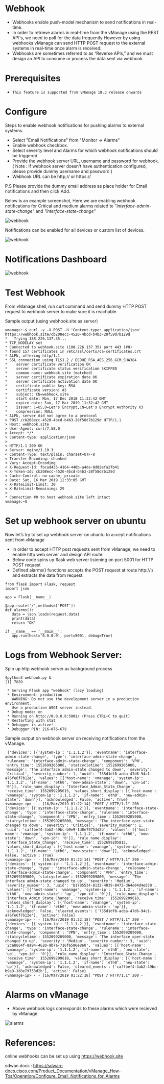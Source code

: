 # Webhook 

-   Webhooks enable push-model mechanism to send notifications in real-time.
-   In order to retrieve alarms in real-time from the vManage using the REST API's, we need to poll for the data frequently However by using webhooks vManage can send HTTP POST request to the external systems in real-time once alarm is received. 
-   Webhooks are sometimes referred to as “Reverse APIs,” and we must design an API to consume or process the data sent via webhook.

# Prerequisites

-	  This feature is supported from vManage 18.3 release onwards

# Configure

Steps to enable webhook notifications for pushing alarms to external systems.

-    Select "Email Notifications" from "Monitor -> Alarms" 
-    Enable webhook checkbox. 
-    Select severity level and Alarms for which webhook notifications should be triggered.
-    Provide the webhook server URL, username and password for webhook. ( Note : If webhook server doesn't have authentication configured, please provide dummy username and password )
-    Webhook URL can be http;// or https://

P.S Please provide the dummy email address as place holder for Email notifications and then click Add.

Below is an example screenshot, Here we are enabling webhook notifications for Critical and medium alarms related to *"interface-admin-state-change"* and *"interface-state-change"*

![webhook](webhook_create_4.png)

Notifications can be enabled for all devices or custom list of devices. 

![webhook](webhook_create_3.png)

#	Notifications Dashboard 

![webhook](webhook_create_2.png)

# Test Webhook

From vManage shell, run curl command and send dummy HTTP POST request to webhook server to make sure it is reachable.

Sample output (using webhook.site as server)

```
vmanage:~$ curl -v -X POST -H 'Content-type: application/json' https://webhook.site/cb208ecc-4520-4bcd-b4b3-28f58d7b129d
*   Trying 188.226.137.35...
* TCP_NODELAY set
* Connected to webhook.site (188.226.137.35) port 443 (#0)
* found 157 certificates in /etc/ssl/certs/ca-certificates.crt
* ALPN, offering http/1.1
* SSL connection using TLS1.2 / ECDHE_RSA_AES_256_GCM_SHA384
* 	 server certificate verification OK
* 	 server certificate status verification SKIPPED
* 	 common name: webhook.site (matched)
* 	 server certificate expiration date OK
* 	 server certificate activation date OK
* 	 certificate public key: RSA
* 	 certificate version: #3
* 	 subject: CN=webhook.site
* 	 start date: Mon, 17 Dec 2018 11:32:42 GMT
* 	 expire date: Sun, 17 Mar 2019 11:32:42 GMT
* 	 issuer: C=US,O=Let's Encrypt,CN=Let's Encrypt Authority X3
* 	 compression: NULL
* ALPN, server did not agree to a protocol
> POST /cb208ecc-4520-4bcd-b4b3-28f58d7b129d HTTP/1.1
> Host: webhook.site
> User-Agent: curl/7.58.0
> Accept: */*
> Content-type: application/json
>
< HTTP/1.1 200 OK
< Server: nginx/1.10.3
< Content-Type: text/plain; charset=UTF-8
< Transfer-Encoding: chunked
< Vary: Accept-Encoding
< X-Request-Id: fbcad435-4164-440b-a4de-0d82efa2fb41
< X-Token-Id: cb208ecc-4520-4bcd-b4b3-28f58d7b129d
< Cache-Control: no-cache, private
< Date: Sat, 16 Mar 2019 12:33:05 GMT
< X-RateLimit-Limit: 30
< X-RateLimit-Remaining: 29
<
* Connection #0 to host webhook.site left intact
vmanage:~$
```

# Set up webhook server on ubuntu

Now let’s try to set up webhook server on ubuntu to accept notifications sent from vManage

- In order to accept HTTP post requests sent from vManage, we need to enable http web server and design API route.
- Below code spins up flask web server listening on port 5001 for HTTP POST request
- Defined alarms() functions accepts the POST request at route http://<server-ip>:<port>/ and extracts the data from request.

```
from flask import Flask, request
import json

app = Flask(__name__)

@app.route('/',methods=['POST'])
def alarms():
   data = json.loads(request.data)
   print(data)
   return "OK"

if __name__ == '__main__':
   app.run(host='0.0.0.0', port=5001, debug=True)
```

# Logs from Webhook Server:

Spin up http webhook server as background process

```
$python3 webhook.py &
[1] 7889

 * Serving Flask app "webhook" (lazy loading)
 * Environment: production
   WARNING: Do not use the development server in a production environment.
   Use a production WSGI server instead.
 * Debug mode: on
 * Running on http://0.0.0.0:5001/ (Press CTRL+C to quit)
 * Restarting with stat
 * Debugger is active!
 * Debugger PIN: 216-076-679
```

Sample output on webhook server on receiving notifications from the vManage.

```
 {'devices': [{'system-ip': '1.1.1.2'}], 'eventname': 'interface-admin-state-change', 'type': 'interface-admin-state-change', 'rulename': 'interface-admin-state-change', 'component': 'VPN', 'entry_time': 1552699205000, 'statcycletime': 1552699205000, 'message': 'The interface admin-state changed to down', 'severity': 'Critical', 'severity_number': 1, 'uuid': '735d1df8-acba-47d6-94c1-a76fe6f7b12e', 'values': [{'host-name': 'vmanage', 'system-ip': '1.1.1.2', 'if-name': 'eth0', 'new-admin-state': 'down', 'vpn-id': '0'}], 'rule_name_display': 'Interface_Admin_State_Change', 'receive_time': 1552699205615, 'values_short_display': [{'host-name': 'vmanage', 'system-ip': '1.1.1.2', 'if-name': 'eth0', 'new-admin-state': 'down'}], 'acknowledged': False, 'active': True}
<vmanage-ip> - - [16/Mar/2019 01:22:14] "POST / HTTP/1.1" 200 -
{'devices': [{'system-ip': '1.1.1.2'}], 'eventname': 'interface-state-change', 'type': 'interface-state-change', 'rulename': 'interface-state-change', 'component': 'VPN', 'entry_time': 1552699205000, 'statcycletime': 1552699205000, 'message': 'The interface oper-state changed to down', 'severity': 'Critical', 'severity_number': 1, 'uuid': 'caffbef4-3ab2-49bc-b9e9-1d8e79753d2b', 'values': [{'host-name': 'vmanage', 'system-ip': '1.1.1.2', 'if-name': 'eth0', 'new-state': 'down', 'vpn-id': '0'}], 'rule_name_display': 'Interface_State_Change', 'receive_time': 1552699205815, 'values_short_display': [{'host-name': 'vmanage', 'system-ip': '1.1.1.2', 'if-name': 'eth0', 'new-state': 'down'}], 'acknowledged': False, 'active': True}
<vmanage-ip> - - [16/Mar/2019 01:22:14] "POST / HTTP/1.1" 200 -
{'devices': [{'system-ip': '1.1.1.2'}], 'eventname': 'interface-admin-state-change', 'type': 'interface-admin-state-change', 'rulename': 'interface-admin-state-change', 'component': 'VPN', 'entry_time': 1552699209000, 'statcycletime': 1552699209000, 'message': 'The interface admin-state changed to up', 'severity': 'Medium', 'severity_number': 3, 'uuid': 'b1785534-8132-4039-8472-d64e04d4e558', 'values': [{'host-name': 'vmanage', 'system-ip': '1.1.1.2', 'if-name': 'eth0', 'new-admin-state': 'up', 'vpn-id': '0'}], 'rule_name_display': 'Interface_Admin_State_Change', 'receive_time': 1552699209618, 'values_short_display': [{'host-name': 'vmanage', 'system-ip': '1.1.1.2', 'if-name': 'eth0', 'new-admin-state': 'up'}], 'acknowledged': False, 'cleared_events': ['735d1df8-acba-47d6-94c1-a76fe6f7b12e'], 'active': False}
<vmanage-ip> - - [16/Mar/2019 01:22:18] "POST / HTTP/1.1" 200 -
{'devices': [{'system-ip': '1.1.1.2'}], 'eventname': 'interface-state-change', 'type': 'interface-state-change', 'rulename': 'interface-state-change', 'component': 'VPN', 'entry_time': 1552699209000, 'statcycletime': 1552699209000, 'message': 'The interface oper-state changed to up', 'severity': 'Medium', 'severity_number': 3, 'uuid': '2ca8864f-8a94-4620-9b7a-716fa506e860', 'values': [{'host-name': 'vmanage', 'system-ip': '1.1.1.2', 'if-name': 'eth0', 'new-state': 'up', 'vpn-id': '0'}], 'rule_name_display': 'Interface_State_Change', 'receive_time': 1552699209818, 'values_short_display': [{'host-name': 'vmanage', 'system-ip': '1.1.1.2', 'if-name': 'eth0', 'new-state': 'up'}], 'acknowledged': False, 'cleared_events': ['caffbef4-3ab2-49bc-b9e9-1d8e79753d2b'], 'active': False}
<vmanage-ip> - - [16/Mar/2019 01:22:18] "POST / HTTP/1.1" 200 -
```

# Alarms on vManage

-	Above webhook logs corresponds to these alarms which were recieved by vManage.

![alarms](alarms.png)

# References:

online webhooks can be set up using https://webhook.site

sdwan docs : https://sdwan-docs.cisco.com/Product_Documentation/vManage_How-Tos/Operation/Configure_Email_Notifications_for_Alarms
